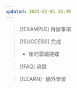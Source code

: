 ```yaml
---
updated: 2025-02-01 20:49
---
```

> [!EXAMPLE] 待辦事項


> [!SUCCESS] 完成
>  - 崔的雲端硬碟

> [!FAQ] 追蹤


> [!LEARN]- 額外學習

